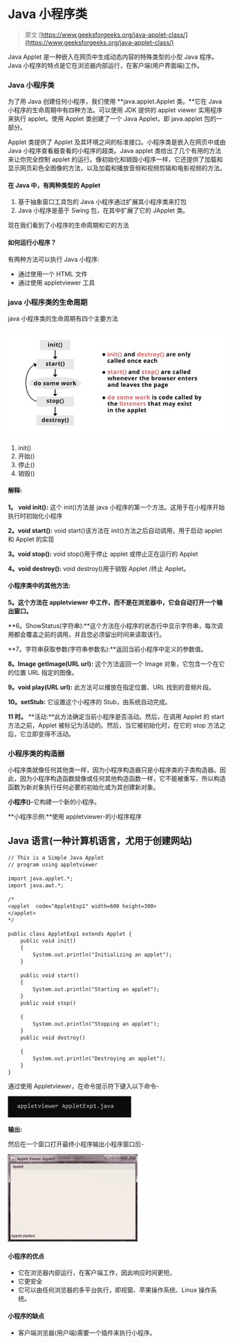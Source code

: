 # Java 小程序类

> 原文:[https://www.geeksforgeeks.org/java-applet-class/](https://www.geeksforgeeks.org/java-applet-class/)

Java Applet 是一种嵌入在网页中生成动态内容的特殊类型的小型 Java 程序。Java 小程序的特点是它在浏览器内部运行，在客户端(用户界面端)工作。

### Java 小程序类

为了用 Java 创建任何小程序，我们使用 **java.applet.Applet 类。**它在 Java 小程序的生命周期中有四种方法。可以使用 JDK 提供的 applet viewer 实用程序来执行 applet。使用 Applet 类创建了一个 Java Applet，即 java.applet 包的一部分。

Applet 类提供了 Applet 及其环境之间的标准接口。小程序类是嵌入在网页中或由 Java 小程序查看器查看的小程序的超类。Java applet 类给出了几个有用的方法来让你完全控制 applet 的运行。像初始化和销毁小程序一样，它还提供了加载和显示网页彩色全图像的方法，以及加载和播放音频和视频剪辑和电影视频的方法。

#### 在 Java 中，有两种类型的 Applet

1.  基于抽象窗口工具包的 Java 小程序通过扩展其小程序类来打包
2.  Java 小程序是基于 Swing 包，在其中扩展了它的 JApplet 类。

现在我们看到了小程序的生命周期和它的方法

#### 如何运行小程序？

有两种方法可以执行 Java 小程序:

*   通过使用一个 HTML 文件
*   通过使用 appletviewer 工具

### java 小程序类的生命周期

java 小程序类的生命周期有四个主要方法

![](img/6d1e5245b5529b4959e7bc57279fa55a.png)

1.  init()
2.  开始()
3.  停止()
4.  销毁()

#### 解释:

**1。** **void init():** 这个 init()方法是 java 小程序的第一个方法。这用于在小程序开始执行时初始化小程序

**2。void start():** void start()该方法在 init()方法之后自动调用，用于启动 applet 和 Applet 的实现

**3。void stop():** void stop()用于停止 applet 或停止正在运行的 Applet

**4。void destroy():** void destroy()用于销毁 Applet /终止 Applet。

#### 小程序类中的其他方法:

**5。这个方法在 appletviewer 中工作，而不是在浏览器中，它会自动打开一个输出窗口。**

**6。ShowStatus(字符串):**这个方法在小程序的状态行中显示字符串，每次调用都会覆盖之前的调用，并且您必须留出时间来读取该行。

**7。字符串获取参数(字符串参数名):**返回当前小程序中定义的参数值。

**8。Image getImage(URL url):** 这个方法返回一个 Image 对象，它包含一个在它的位置 URL 指定的图像。

**9。void play(URL url):** 此方法可以播放在指定位置、URL 找到的音频片段。

**10。setStub:** 它设置这个小程序的 Stub，由系统自动完成。

**11 时。** **活动:**此方法确定当前小程序是否活动。然后，在调用 Applet 的 start 方法之前，Applet 被标记为活动的。然后，当它被初始化时，在它的 stop 方法之后，它立即变得不活动。

### **小程序类的构造器**

小程序类就像任何其他类一样，因为小程序构造器只是小程序类的子类构造器。因此，因为小程序构造函数就像或任何其他构造函数一样，它不能被重写，所以构造函数为新对象执行任何必要的初始化或为其创建新对象。

**小程序()**–它构建一个新的小程序。

**小程序示例:**使用 appletviewer-的小程序程序

## Java 语言(一种计算机语言，尤用于创建网站)

```
// This is a Simple Java Applet
// program using appletviewer

import java.applet.*;
import java.awt.*;

/*
<applet  code="AppletExp1" width=600 height=300>
</applet>
*/

public class AppletExp1 extends Applet {
    public void init()
    {
        System.out.println("Initializing an applet");
    }

    public void start()
    {
        System.out.println("Starting an applet");
    }
    public void stop()

    {
        System.out.println("Stopping an applet");
    }
    public void destroy()

    {
        System.out.println("Destroying an applet");
    }
}
```

通过使用 Appletviewer，在命令提示符下键入以下命令-

![](img/0be5ae2da13cca8edfa2c99674b0749c.png)

**输出:**

然后在一个窗口打开最终小程序输出小程序窗口后-

![](img/6ed4b1f77d289234f289a8b4cd422228.png)

#### 小程序的优点

*   它在浏览器内部运行，在客户端工作，因此响应时间更短。
*   它更安全
*   它可以由任何浏览器的多平台执行，即视窗、苹果操作系统、Linux 操作系统。

#### 小程序的缺点

*   客户端浏览器(用户端)需要一个插件来执行小程序。